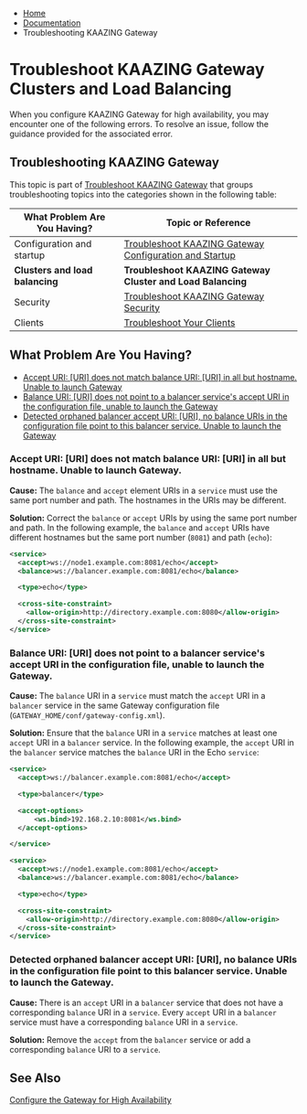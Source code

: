 -   [Home](../../index.md)
-   [Documentation](../index.md)
-   Troubleshooting KAAZING Gateway

Troubleshoot KAAZING Gateway Clusters and Load Balancing
====================================================================================

When you configure KAAZING Gateway for high availability, you may encounter one of the following errors. To resolve an issue, follow the guidance provided for the associated error.

Troubleshooting KAAZING Gateway
---------------------------------------------------------------------

This topic is part of [Troubleshoot KAAZING Gateway](o_troubleshoot.md) that groups troubleshooting topics into the categories shown in the following table:

| What Problem Are You Having?    | Topic or Reference                                                             |
|---------------------------------|--------------------------------------------------------------------------------|
| Configuration and startup       | [Troubleshoot KAAZING Gateway Configuration and Startup](p_troubleshoot_gateway_configuration.md) |
| **Clusters and load balancing** | **Troubleshoot KAAZING Gateway Cluster and Load Balancing**              |
| Security                        | [Troubleshoot KAAZING Gateway Security](p_troubleshoot_security.md)                |
| Clients                         | [Troubleshoot Your Clients](p_dev_troubleshoot.md)                           |

What Problem Are You Having?
----------------------------

-   [Accept URI: [URI] does not match balance URI: [URI] in all but hostname. Unable to launch Gateway](#accept-uri-uri-does-not-match-balance-uri-uri-in-all-but-hostname-unable-to-launch-gateway)
-   [Balance URI: [URI] does not point to a balancer service's accept URI in the configuration file, unable to launch the Gateway](#balance-uri-uri-does-not-point-to-a-balancer-services-accept-uri-in-the-configuration-file-unable-to-launch-the-gateway)
-   [Detected orphaned balancer accept URI: [URI], no balance URIs in the configuration file point to this balancer service. Unable to launch the Gateway](#detected-orphaned-balancer-accept-uri-uri-no-balance-uris-in-the-configuration-file-point-to-this-balancer-service-unable-to-launch-the-gateway)

### Accept URI: [URI] does not match balance URI: [URI] in all but hostname. Unable to launch Gateway.

**Cause:** The `balance` and `accept` element URIs in a `service` must use the same port number and path. The hostnames in the URIs may be different.

**Solution:** Correct the `balance` or `accept` URIs by using the same port number and path. In the following example, the `balance` and `accept` URIs have different hostnames but the same port number (`8081`) and path (`echo`):

``` xml
<service>
  <accept>ws://node1.example.com:8081/echo</accept>
  <balance>ws://balancer.example.com:8081/echo</balance>

  <type>echo</type>

  <cross-site-constraint>
    <allow-origin>http://directory.example.com:8080</allow-origin>
  </cross-site-constraint>
</service>
```

### Balance URI: [URI] does not point to a balancer service's accept URI in the configuration file, unable to launch the Gateway.

**Cause:** The `balance` URI in a `service` must match the `accept` URI in a `balancer` service in the same Gateway configuration file (`GATEWAY_HOME/conf/gateway-config.xml`).

**Solution:** Ensure that the `balance` URI in a `service` matches at least one `accept` URI in a `balancer` service. In the following example, the `accept` URI in the `balancer` service matches the `balance` URI in the Echo `service`:

``` xml
<service>
  <accept>ws://balancer.example.com:8081/echo</accept>

  <type>balancer</type>

  <accept-options>
      <ws.bind>192.168.2.10:8081</ws.bind>
  </accept-options>

</service>

<service>
  <accept>ws://node1.example.com:8081/echo</accept>
  <balance>ws://balancer.example.com:8081/echo</balance>

  <type>echo</type>

  <cross-site-constraint>
    <allow-origin>http://directory.example.com:8080</allow-origin>
  </cross-site-constraint>
</service>
```

### Detected orphaned balancer accept URI: [URI], no balance URIs in the configuration file point to this balancer service. Unable to launch the Gateway.

**Cause:** There is an `accept` URI in a `balancer` service that does not have a corresponding `balance` URI in a `service`. Every `accept` URI in a `balancer` service must have a corresponding `balance` URI in a `service`.

**Solution:** Remove the `accept` from the `balancer` service or add a corresponding `balance` URI to a `service`.

See Also
--------

[Configure the Gateway for High Availability](../high-availability/o_high_availability.md)
